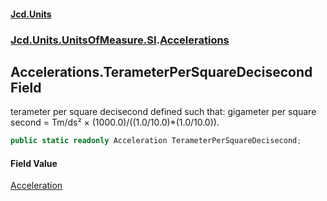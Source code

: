 #### [Jcd.Units](index 'index')
### [Jcd.Units.UnitsOfMeasure.SI](Jcd.Units.UnitsOfMeasure.SI 'Jcd.Units.UnitsOfMeasure.SI').[Accelerations](Accelerations 'Jcd.Units.UnitsOfMeasure.SI.Accelerations')

## Accelerations.TerameterPerSquareDecisecond Field

terameter per square decisecond defined such that: gigameter per square second = Tm/ds² ×
(1000.0)/((1.0/10.0)*(1.0/10.0)).

```csharp
public static readonly Acceleration TerameterPerSquareDecisecond;
```

#### Field Value
[Acceleration](Acceleration 'Jcd.Units.UnitTypes.Acceleration')